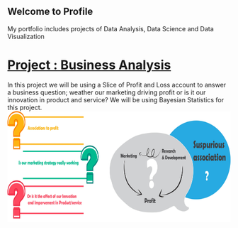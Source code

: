 ## Welcome to Profile
My portfolio includes projects of Data Analysis, Data Science and Data Visualization

# [Project : Business Analysis](https://github.com/roesta07/Business-Analysis-Template)
In this project we will be using a Slice of Profit and Loss account to answer a business question; weather our marketing driving profit or is it our innovation in product and service? We will be using Bayesian Statistics for this project.
<img src="https://github.com/roesta07/my-Portfolio/blob/main/src/img/business_analysis.jpg" width="750" height="250"> 

